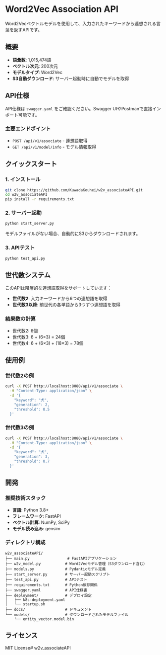 # Word2Vec Association API

Word2Vecベクトルモデルを使用して、入力されたキーワードから連想される言葉を返すAPIです。

## 概要

- **語彙数**: 1,015,474語
- **ベクトル次元**: 200次元
- **モデルタイプ**: Word2Vec
- **S3自動ダウンロード**: サーバー起動時に自動でモデルを取得

## API仕様

API仕様は `swagger.yaml` をご確認ください。Swagger UIやPostmanで直接インポート可能です。

### 主要エンドポイント

- `POST /api/v1/associate` - 連想語取得
- `GET /api/v1/model/info` - モデル情報取得

## クイックスタート

### 1. インストール

```bash
git clone https://github.com/KuwadaKouhei/w2v_associateAPI.git
cd w2v_associateAPI
pip install -r requirements.txt
```

### 2. サーバー起動

```bash
python start_server.py
```

モデルファイルがない場合、自動的にS3からダウンロードされます。

### 3. APIテスト

```bash
python test_api.py
```

## 世代数システム

このAPIは階層的な連想語取得をサポートしています：

- **世代数2**: 入力キーワードから6つの連想語を取得
- **世代数3以降**: 前世代の各単語から3つずつ連想語を取得

### 結果数の計算
- 世代数2: 6個
- 世代数3: 6 + (6×3) = 24個  
- 世代数4: 6 + (6×3) + (18×3) = 78個

## 使用例

### 世代数2の例
```bash
curl -X POST http://localhost:8080/api/v1/associate \
  -H "Content-Type: application/json" \
  -d '{
    "keyword": "犬",
    "generation": 2,
    "threshold": 0.5
  }'
```

### 世代数3の例
```bash
curl -X POST http://localhost:8080/api/v1/associate \
  -H "Content-Type: application/json" \
  -d '{
    "keyword": "犬",
    "generation": 3,
    "threshold": 0.7
  }'
```

## 開発

### 推奨技術スタック

- **言語**: Python 3.8+
- **フレームワーク**: FastAPI
- **ベクトル計算**: NumPy, SciPy
- **モデル読み込み**: gensim

### ディレクトリ構成

```
w2v_associateAPI/
├── main.py                 # FastAPIアプリケーション
├── w2v_model.py           # Word2Vecモデル管理（S3ダウンロード含む）
├── models.py              # Pydanticモデル定義
├── start_server.py        # サーバー起動スクリプト
├── test_api.py            # APIテスト
├── requirements.txt       # Python依存関係
├── swagger.yaml           # API仕様書
├── deployment/            # デプロイ設定
│   ├── k8s-deployment.yaml
│   └── startup.sh
├── docs/                  # ドキュメント
└── models/                # ダウンロードされたモデルファイル
    └── entity_vector.model.bin
```

## ライセンス

MIT License# w2v_associateAPI
